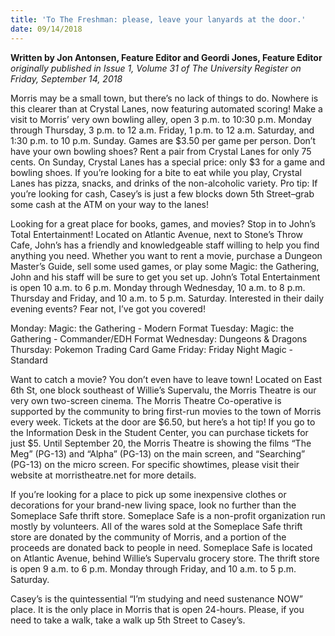 ```yaml
---
title: 'To The Freshman: please, leave your lanyards at the door.'
date: 09/14/2018
---
```


**Written by Jon Antonsen, Feature Editor and Geordi Jones, Feature Editor** _originally published in Issue 1, Volume 31 of The University Register on Friday, September 14, 2018_

Morris may be a small town, but there’s no lack of things to do. Nowhere is this clearer than at Crystal Lanes, now featuring automated scoring! Make a visit to Morris’ very own bowling alley, open 3 p.m. to 10:30 p.m. Monday through Thursday, 3 p.m. to 12 a.m. Friday, 1 p.m. to 12 a.m. Saturday, and 1:30 p.m. to 10 p.m. Sunday. Games are $3.50 per game per person. Don’t have your own bowling shoes? Rent a pair from Crystal Lanes for only 75 cents. On Sunday, Crystal Lanes has a special price: only $3 for a game and bowling shoes. If you’re looking for a bite to eat while you play, Crystal Lanes has pizza, snacks, and drinks of the non-alcoholic variety.
Pro tip: If you’re looking for cash, Casey’s is just a few
blocks down 5th Street–grab some cash at the ATM on
your way to the lanes! 

Looking for a great place for books, games, and movies? Stop in to John’s Total Entertainment! Located on Atlantic Avenue, next to Stone’s Throw Cafe, John’s has a friendly and knowledgeable staff willing to help you find anything you need. Whether you want to rent a movie, purchase a Dungeon Master’s Guide, sell some used games, or play some Magic: the Gathering, John and his staff will be sure to get you set up. John’s Total Entertainment is open 10 a.m. to 6 p.m. Monday through Wednesday, 10 a.m. to 8 p.m. Thursday and Friday, and 10 a.m. to 5 p.m. Saturday. Interested in their daily evening events? Fear not, I’ve got you covered!

Monday: Magic: the Gathering - Modern Format
Tuesday: Magic: the Gathering - Commander/EDH Format
Wednesday: Dungeons & Dragons
Thursday: Pokemon Trading Card Game
Friday: Friday Night Magic - Standard

Want to catch a movie? You don’t even have to leave town! Located on East 6th St, one block southeast of Willie’s Supervalu, the Morris Theatre is our very own two-screen cinema. The Morris Theatre Co-operative is supported by the community to bring first-run movies to the town of Morris every week. Tickets at the door are $6.50, but here’s a hot tip! If you go to the Information Desk in the Student Center, you can purchase tickets for just $5. Until September 20, the Morris Theatre is showing the films “The Meg” (PG-13) and “Alpha” (PG-13) on the main screen, and “Searching” (PG-13) on the micro screen. For specific showtimes, please visit their website at morristheatre.net for more details. 

If you’re looking for a place to pick up some inexpensive clothes or decorations for your brand-new living space, look no further than the Someplace Safe thrift store. Someplace Safe is a non-profit organization run mostly by volunteers. All of the wares sold at the Someplace Safe thrift store are donated by the community of Morris, and a portion of the proceeds are donated back to people in need. Someplace Safe is located on Atlantic Avenue, behind Willie’s Supervalu grocery store. The thrift store is open 9 a.m. to 6 p.m. Monday through Friday, and 10 a.m. to 5 p.m. Saturday. 

Casey’s is the quintessential “I’m studying and need sustenance NOW” place. It is the only place in Morris that is open 24-hours. Please, if you need to take a walk, take a walk up 5th Street to Casey’s.